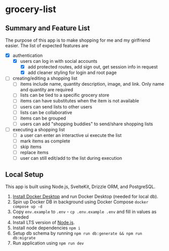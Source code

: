 # grocery-list

## Summary and Feature List

The purpose of this app is to make shopping for me and my girlfriend easier. The list of expected features are

- [X] authentication
    - [X] users can log in with social accounts
        - [X] add protected routes, add sign out, get session info in request
        - [X] add cleaner styling for login and root page
- [ ] creating/editing a shopping list
    - [ ] items include name, quantity description, image, and link. Only name and quantity are required
    - [ ] lists can be tied to a specific grocery store
    - [ ] items can have substitutes when the item is not available
    - [ ] users can send lists to other users
    - [ ] lists can be collaborative
    - [ ] items can be grouped
    - [ ] users can add "shopping buddies" to send/share shopping lists
- [ ] executing a shopping list
    - [ ] a user can enter an interactive ui execute the list
    - [ ] mark items as complete
    - [ ] skip items
    - [ ] replace items
    - [ ] user can still edit/add to the list during execution

## Local Setup

This app is built using Node.js, SvelteKit, Drizzle ORM, and PostgreSQL.

1. [Install Docker Desktop](https://docs.docker.com/get-docker/) and run Docker Desktop (needed for local db).
2. Spin up Docker DB in background using Docker Compose `docker compose up -d`
3. Copy `env.example` to `.env` - `cp .env.example .env` and fill in values as needed
4. Install LTS version of [Node.js](https://nodejs.org/en).
5. Install node dependencies `npm i`
6. Setup db schema by running `npm run db:generate && npm run db:migrate`
7. Run application using `npm run dev`
